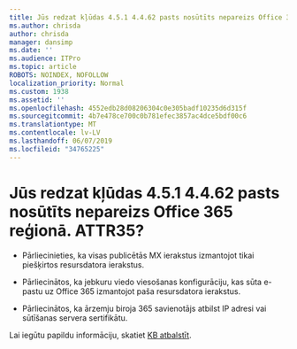 ```yaml
---
title: Jūs redzat kļūdas 4.5.1 4.4.62 pasts nosūtīts nepareizs Office 365 reģionā. ATTR35?
ms.author: chrisda
author: chrisda
manager: dansimp
ms.date: ''
ms.audience: ITPro
ms.topic: article
ROBOTS: NOINDEX, NOFOLLOW
localization_priority: Normal
ms.custom: 1938
ms.assetid: ''
ms.openlocfilehash: 4552edb28d08206304c0e305badf10235d6d315f
ms.sourcegitcommit: 4b7e478ce700c0b781efec3857ac4dce5bdf00c6
ms.translationtype: MT
ms.contentlocale: lv-LV
ms.lasthandoff: 06/07/2019
ms.locfileid: "34765225"
---
```

# <a name="are-you-seeing-error-451-4462-mail-sent-to-the-wrong-office-365-region-attr35"></a>Jūs redzat kļūdas 4.5.1 4.4.62 pasts nosūtīts nepareizs Office 365 reģionā. ATTR35?

- Pārliecinieties, ka visas publicētās MX ierakstus izmantojot tikai piešķirtos resursdatora ierakstus.

- Pārliecinātos, ka jebkuru viedo viesošanas konfigurāciju, kas sūta e-pastu uz Office 365 izmantojot paša resursdatora ierakstus.

- Pārliecinātos, ka ārzemju biroja 365 savienotājs atbilst IP adresi vai sūtīšanas servera sertifikātu.

Lai iegūtu papildu informāciju, skatiet [KB atbalstīt](https://support.microsoft.com/help/4057301/attr35-response-code-when-mail-is-sent-to-eop-exo).
